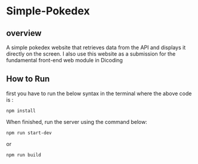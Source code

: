 # Simple-Pokedex

## overview
A simple pokedex website that retrieves data from the API and displays it directly on the screen. I also use this website as a submission for the fundamental front-end web module in Dicoding

## How to Run
first you have to run the below syntax in the terminal where the above code is :
```
npm install
```

When finished, run the server using the command below:
```
npm run start-dev
```
or
```
npm run build
```
